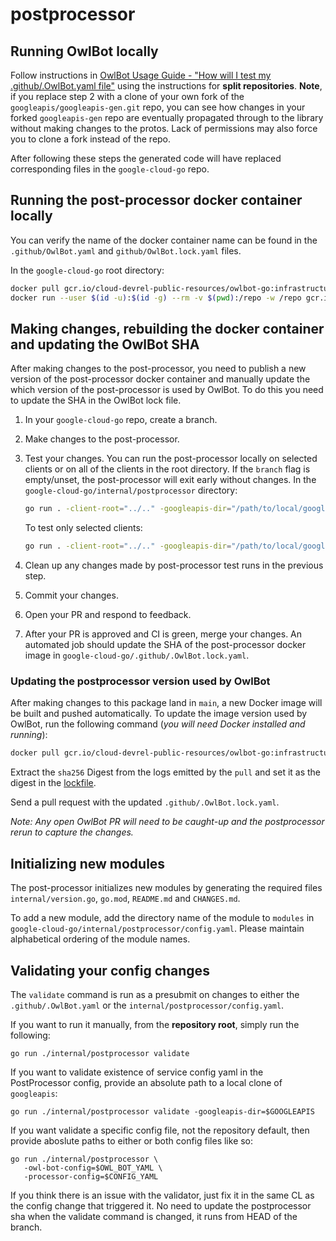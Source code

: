# postprocessor

## Running OwlBot locally

Follow instructions in [OwlBot Usage Guide - "How will I test my .github/.OwlBot.yaml file"](https://g3doc.corp.google.com/company/teams/cloud-client-libraries/team/automation/docs/owlbot-usage-guide.md?cl=head#how-will-i-test-my-githubowlbotyaml-file) using the instructions for
**split repositories**.
**Note**, if you replace step 2 with a clone of your own fork of the
`googleapis/googleapis-gen.git` repo, you can see how changes in your forked
`googleapis-gen` repo are eventually propagated through to the library without
making changes to the protos. Lack of permissions may also force you to clone a
fork instead of the repo.

After following these steps the generated code will have replaced corresponding
files in the `google-cloud-go` repo.

## Running the post-processor docker container locally

You can verify the name of the docker container name can be found in the
`.github/OwlBot.yaml` and `github/OwlBot.lock.yaml` files.

In the `google-cloud-go` root directory:

```bash
docker pull gcr.io/cloud-devrel-public-resources/owlbot-go:infrastructure-public-image-latest
docker run --user $(id -u):$(id -g) --rm -v $(pwd):/repo -w /repo gcr.io/cloud-devrel-public-resources/owlbot-go:infrastructure-public-image-latest
```

## Making changes, rebuilding the docker container and updating the OwlBot SHA

After making changes to the post-processor, you need to publish a new version
of the post-processor docker container and manually update the which version of
the post-processor is used by OwlBot. To do this you need to update the SHA in
the OwlBot lock file.

1. In your `google-cloud-go` repo, create a branch.
2. Make changes to the post-processor.
3. Test your changes. You can run the post-processor locally on selected
   clients or on all of the clients in the root directory. If the `branch`
   flag is empty/unset, the post-processor will exit early without changes.
   In the `google-cloud-go/internal/postprocessor` directory:

   ```bash
   go run . -client-root="../.." -googleapis-dir="/path/to/local/googleapis" -branch="my-branch"
   ```

   To test only selected clients:

   ```bash
   go run . -client-root="../.." -googleapis-dir="/path/to/local/googleapis" -branch="my-branch" -dirs="accessapproval,asset"
   ```
4. Clean up any changes made by post-processor test runs in the previous step.
5. Commit your changes.
6. Open your PR and respond to feedback.
7. After your PR is approved and CI is green, merge your changes. An automated
   job should update the SHA of the post-processor docker image in
   `google-cloud-go/.github/.OwlBot.lock.yaml`.

### Updating the postprocessor version used by OwlBot

After making changes to this package land in `main`, a new Docker image will be
built and pushed automatically. To update the image version used by OwlBot, run
the following command (_you will need Docker installed and running_):

```sh
docker pull gcr.io/cloud-devrel-public-resources/owlbot-go:infrastructure-public-image-latest
```

Extract the `sha256` Digest from the logs emitted by the `pull` and set it as
the digest in the [lockfile](../../.github/.OwlBot.lock.yaml).

Send a pull request with the updated `.github/.OwlBot.lock.yaml`.

_Note: Any open OwlBot PR will need to be caught-up and the postprocessor rerun_
_to capture the changes._

## Initializing new modules

The post-processor initializes new modules by generating the required files
`internal/version.go`, `go.mod`, `README.md` and `CHANGES.md`.

To add a new module, add the directory name of the module to `modules` in
`google-cloud-go/internal/postprocessor/config.yaml`. Please maintain
alphabetical ordering of the module names.

## Validating your config changes

The `validate` command is run as a presubmit on changes to either the
`.github/.OwlBot.yaml` or the `internal/postprocessor/config.yaml`.

If you want to run it manually, from the **repository root**, simply run the
following:

```
go run ./internal/postprocessor validate
```

If you want to validate existence of service config yaml in the PostProcessor
config, provide an absolute path to a local clone of `googleapis`:

```
go run ./internal/postprocessor validate -googleapis-dir=$GOOGLEAPIS
```

If you want validate a specific config file, not the repository default, then
provide aboslute paths to either or both config files like so:

```
go run ./internal/postprocessor \
   -owl-bot-config=$OWL_BOT_YAML \
   -processor-config=$CONFIG_YAML
```

If you think there is an issue with the validator, just fix it in the same CL
as the config change that triggered it. No need to update the postprocessor sha
when the validate command is changed, it runs from HEAD of the branch.